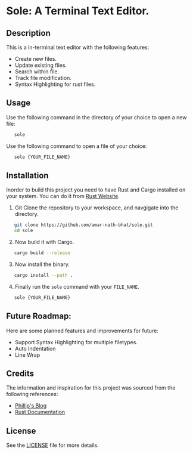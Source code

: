 # Sole: A Terminal Text Editor.

## Description

This is a in-terminal text editor with the following features:

- Create new files.
- Update existing files.
- Search within file.
- Track file modification.
- Syntax Highlighting for rust files.

## Usage

Use the following command in the directory of your choice to open a new file:

```bash
   sole
```

Use the following command to open a file of your choice:

```bash
   sole {YOUR_FILE_NAME}
```

## Installation

Inorder to build this project you need to have Rust and Cargo installed on your system. You can do it from [Rust Website](https://www.rust-lang.org/tools/install).

1. Git Clone the repository to your workspace, and navgigate into the directory.

```bash
   git clone https://github.com/amar-nath-bhat/sole.git
   cd sole
```

2. Now build it with Cargo.

```bash
   cargo build --release
```

3. Now install the binary.

```bash
   cargo install --path .
```

4. Finally run the `sole` command with your `FILE_NAME`.

```bash
   sole {YOUR_FILE_NAME}
```

## Future Roadmap:

Here are some planned features and improvements for future:

- Support Syntax Highlighting for multiple filetypes.
- Auto Indentation
- Line Wrap

## Credits

The information and inspiration for this project was sourced from the following references:

- [Phillip's Blog](https://www.flenker.blog/hecto/)
- [Rust Documentation](https://www.rust-lang.org/documentation)

## License

See the [LICENSE](https://github.com/amar-nath-bhat/sole/blob/main/LICENSE) file for more details.
